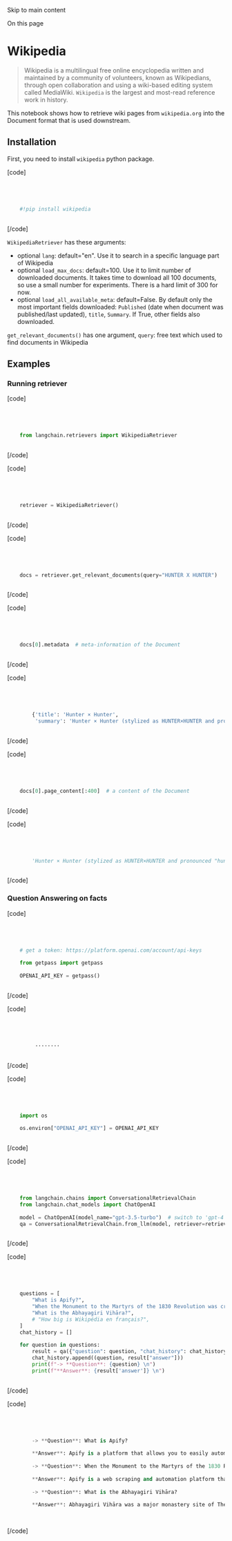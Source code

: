 

Skip to main content

On this page

# Wikipedia

> Wikipedia is a multilingual free online encyclopedia written and maintained by a community of volunteers, known as Wikipedians, through open collaboration and using a wiki-based editing system
> called MediaWiki. `Wikipedia` is the largest and most-read reference work in history.

This notebook shows how to retrieve wiki pages from `wikipedia.org` into the Document format that is used downstream.

## Installation​

First, you need to install `wikipedia` python package.

[code]
```python




    #!pip install wikipedia  
    


```
[/code]


`WikipediaRetriever` has these arguments:

  * optional `lang`: default="en". Use it to search in a specific language part of Wikipedia
  * optional `load_max_docs`: default=100. Use it to limit number of downloaded documents. It takes time to download all 100 documents, so use a small number for experiments. There is a hard limit of 300 for now.
  * optional `load_all_available_meta`: default=False. By default only the most important fields downloaded: `Published` (date when document was published/last updated), `title`, `Summary`. If True, other fields also downloaded.

`get_relevant_documents()` has one argument, `query`: free text which used to find documents in Wikipedia

## Examples​

### Running retriever​

[code]
```python




    from langchain.retrievers import WikipediaRetriever  
    


```
[/code]


[code]
```python




    retriever = WikipediaRetriever()  
    


```
[/code]


[code]
```python




    docs = retriever.get_relevant_documents(query="HUNTER X HUNTER")  
    


```
[/code]


[code]
```python




    docs[0].metadata  # meta-information of the Document  
    


```
[/code]


[code]
```python




        {'title': 'Hunter × Hunter',  
         'summary': 'Hunter × Hunter (stylized as HUNTER×HUNTER and pronounced "hunter hunter") is a Japanese manga series written and illustrated by Yoshihiro Togashi. It has been serialized in Shueisha\'s shōnen manga magazine Weekly Shōnen Jump since March 1998, although the manga has frequently gone on extended hiatuses since 2006. Its chapters have been collected in 37 tankōbon volumes as of November 2022. The story focuses on a young boy named Gon Freecss who discovers that his father, who left him at a young age, is actually a world-renowned Hunter, a licensed professional who specializes in fantastical pursuits such as locating rare or unidentified animal species, treasure hunting, surveying unexplored enclaves, or hunting down lawless individuals. Gon departs on a journey to become a Hunter and eventually find his father. Along the way, Gon meets various other Hunters and encounters the paranormal.\nHunter × Hunter was adapted into a 62-episode anime television series produced by Nippon Animation and directed by Kazuhiro Furuhashi, which ran on Fuji Television from October 1999 to March 2001. Three separate original video animations (OVAs) totaling 30 episodes were subsequently produced by Nippon Animation and released in Japan from 2002 to 2004. A second anime television series by Madhouse aired on Nippon Television from October 2011 to September 2014, totaling 148 episodes, with two animated theatrical films released in 2013. There are also numerous audio albums, video games, musicals, and other media based on Hunter × Hunter.\nThe manga has been translated into English and released in North America by Viz Media since April 2005. Both television series have been also licensed by Viz Media, with the first series having aired on the Funimation Channel in 2009 and the second series broadcast on Adult Swim\'s Toonami programming block from April 2016 to June 2019.\nHunter × Hunter has been a huge critical and financial success and has become one of the best-selling manga series of all time, having over 84 million copies in circulation by July 2022.\n\n'}  
    


```
[/code]


[code]
```python




    docs[0].page_content[:400]  # a content of the Document  
    


```
[/code]


[code]
```python




        'Hunter × Hunter (stylized as HUNTER×HUNTER and pronounced "hunter hunter") is a Japanese manga series written and illustrated by Yoshihiro Togashi. It has been serialized in Shueisha\'s shōnen manga magazine Weekly Shōnen Jump since March 1998, although the manga has frequently gone on extended hiatuses since 2006. Its chapters have been collected in 37 tankōbon volumes as of November 2022. The sto'  
    


```
[/code]


### Question Answering on facts​

[code]
```python




    # get a token: https://platform.openai.com/account/api-keys  
      
    from getpass import getpass  
      
    OPENAI_API_KEY = getpass()  
    


```
[/code]


[code]
```python




         ········  
    


```
[/code]


[code]
```python




    import os  
      
    os.environ["OPENAI_API_KEY"] = OPENAI_API_KEY  
    


```
[/code]


[code]
```python




    from langchain.chains import ConversationalRetrievalChain  
    from langchain.chat_models import ChatOpenAI  
      
    model = ChatOpenAI(model_name="gpt-3.5-turbo")  # switch to 'gpt-4'  
    qa = ConversationalRetrievalChain.from_llm(model, retriever=retriever)  
    


```
[/code]


[code]
```python




    questions = [  
        "What is Apify?",  
        "When the Monument to the Martyrs of the 1830 Revolution was created?",  
        "What is the Abhayagiri Vihāra?",  
        # "How big is Wikipédia en français?",  
    ]  
    chat_history = []  
      
    for question in questions:  
        result = qa({"question": question, "chat_history": chat_history})  
        chat_history.append((question, result["answer"]))  
        print(f"-> **Question**: {question} \n")  
        print(f"**Answer**: {result['answer']} \n")  
    


```
[/code]


[code]
```python




        -> **Question**: What is Apify?   
          
        **Answer**: Apify is a platform that allows you to easily automate web scraping, data extraction and web automation. It provides a cloud-based infrastructure for running web crawlers and other automation tasks, as well as a web-based tool for building and managing your crawlers. Additionally, Apify offers a marketplace for buying and selling pre-built crawlers and related services.   
          
        -> **Question**: When the Monument to the Martyrs of the 1830 Revolution was created?   
          
        **Answer**: Apify is a web scraping and automation platform that enables you to extract data from websites, turn unstructured data into structured data, and automate repetitive tasks. It provides a user-friendly interface for creating web scraping scripts without any coding knowledge. Apify can be used for various web scraping tasks such as data extraction, web monitoring, content aggregation, and much more. Additionally, it offers various features such as proxy support, scheduling, and integration with other tools to make web scraping and automation tasks easier and more efficient.   
          
        -> **Question**: What is the Abhayagiri Vihāra?   
          
        **Answer**: Abhayagiri Vihāra was a major monastery site of Theravada Buddhism that was located in Anuradhapura, Sri Lanka. It was founded in the 2nd century BCE and is considered to be one of the most important monastic complexes in Sri Lanka.   
          
    


```
[/code]


